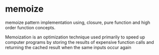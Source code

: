 # memoize
memoize pattern implementation using, closure, pure function and high order function concepts.

Memoization is an optimization technique used primarily to speed up computer programs by storing the results of expensive function calls and returning the cached result when the same inputs occur again
